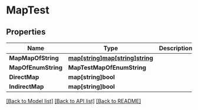 # MapTest

## Properties
Name | Type | Description | Notes
------------ | ------------- | ------------- | -------------
**MapMapOfString** | [**map[string]map[string]string**](map.md) |  | [optional] 
**MapOfEnumString** | **MapTestMapOfEnumString** |  | [optional] 
**DirectMap** | **map[string]bool** |  | [optional] 
**IndirectMap** | **map[string]bool** |  | [optional] 

[[Back to Model list]](../README.md#documentation-for-models) [[Back to API list]](../README.md#documentation-for-api-endpoints) [[Back to README]](../README.md)


